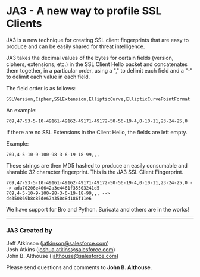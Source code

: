# JA3 - A new way to profile SSL Clients


JA3 is a new technique for creating SSL client fingerprints that are easy to produce and can be easily shared for threat intelligence.

JA3 takes the decimal values of the bytes for certain fields (version, ciphers, extensions, etc.) in the SSL Client Hello packet and concatenates them together, in a particular order, using a "," to delimit each field and a "-" to delimit each value in each field. 

The field order is as follows:
```
SSLVersion,Cipher,SSLExtension,EllipticCurve,EllipticCurvePointFormat
```
An example:
    
    769,47-53-5-10-49161-49162-49171-49172-50-56-19-4,0-10-11,23-24-25,0

If there are no SSL Extensions in the Client Hello, the fields are left empty. 

Example:
    
    769,4-5-10-9-100-98-3-6-19-18-99,,,

These strings are then MD5 hashed to produce an easily consumable and sharable 32 character fingerprint. This is the JA3 SSL Client Fingerprint.

    769,47-53-5-10-49161-49162-49171-49172-50-56-19-4,0-10-11,23-24-25,0 --> ada70206e40642a3e4461f35503241d5
    769,4-5-10-9-100-98-3-6-19-18-99,,, --> de350869b8c85de67a350c8d186f11e6

We have support for Bro and Python. Suricata and others are in the works!
___  
### JA3 Created by

Jeff Atkinson (jatkinson@salesforce.com)  
Josh Atkins (joshua.atkins@salesforce.com)  
John B. Althouse (jalthouse@salesforce.com)

Please send questions and comments to **John B. Althouse**.
